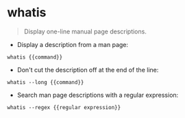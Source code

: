# whatis

> Display one-line manual page descriptions.

- Display a description from a man page:

`whatis {{command}}`

- Don't cut the description off at the end of the line:

`whatis --long {{command}}`

- Search man page descriptions with a regular expression:

`whatis --regex {{regular expression}}`
